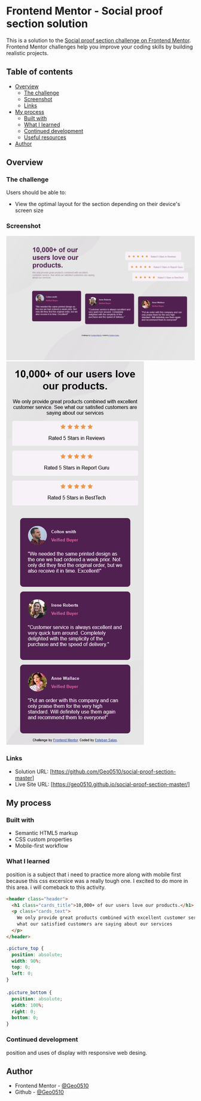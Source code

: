 # Frontend Mentor - Social proof section solution

This is a solution to the [Social proof section challenge on Frontend Mentor](https://www.frontendmentor.io/challenges/social-proof-section-6e0qTv_bA). Frontend Mentor challenges help you improve your coding skills by building realistic projects.

## Table of contents

- [Overview](#overview)
  - [The challenge](#the-challenge)
  - [Screenshot](#screenshot)
  - [Links](#links)
- [My process](#my-process)
  - [Built with](#built-with)
  - [What I learned](#what-i-learned)
  - [Continued development](#continued-development)
  - [Useful resources](#useful-resources)
- [Author](#author)

## Overview

### The challenge

Users should be able to:

- View the optimal layout for the section depending on their device's screen size

### Screenshot

![](./images/Screenshot-Frontend-Mentor-Social-proof-section_desktop.png)
![](./images/Screenshot-Frontend-Mentor-Social-proof-section_mobile.png)

### Links

- Solution URL: [https://github.com/Geo0510/social-proof-section-master]
- Live Site URL: [https://geo0510.github.io/social-proof-section-master/]

## My process

### Built with

- Semantic HTML5 markup
- CSS custom properties
- Mobile-first workflow

### What I learned

position is a subject that i need to practice more along with mobile first because this css excersice was a really tough one. I excited to do more in this area. i will comeback to this activity.

```html
<header class="header">
  <h1 class="cards_title">10,000+ of our users love our products.</h1>
  <p class="cards_text">
    We only provide great products combined with excellent customer service. See
    what our satisfied customers are saying about our services
  </p>
</header>
```

```css
.picture_top {
  position: absolute;
  width: 90%;
  top: 0;
  left: 0;
}

.picture_bottom {
  position: absolute;
  width: 100%;
  right: 0;
  bottom: 0;
}
```

### Continued development

position and uses of display with responsive web desing.

## Author

- Frontend Mentor - [@Geo0510](https://www.frontendmentor.io/profile/Geo0510)
- Github - [@Geo0510](https://github.com/Geo0510)

